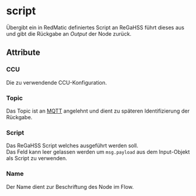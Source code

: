 # script

Übergibt ein in RedMatic definiertes Script an ReGaHSS führt dieses aus und gibt die Rückgabe an _Output_ der Node zurück.

## Attribute

### CCU

Die zu verwendende CCU-Konfiguration.

### Topic

Das Topic ist an [MQTT](https://de.wikipedia.org/wiki/MQTT) angelehnt und dient zu späteren
Identifizierung der Rückgabe.

### Script

Das ReGaHSS Script welches ausgeführt werden soll.  
Das Feld kann leer gelassen werden um `msg.payload` aus dem Input-Objekt als Script zu verwenden.

### Name

Der Name dient zur Beschriftung des Node im Flow.

